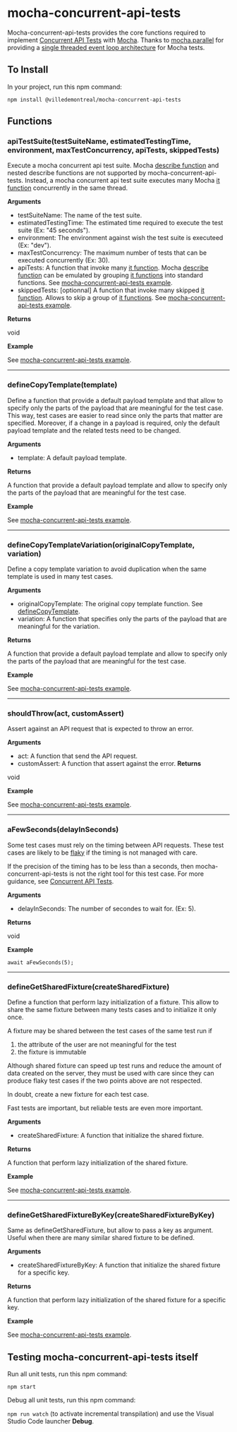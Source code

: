 # mocha-concurrent-api-tests

Mocha-concurrent-api-tests provides the core functions required to implement [Concurrent API Tests](https://medium.com/@stphaneleblanc/d84f7a29f0dc?source=friends_link&sk=843339381eaf77195f8522449c907550) with [Mocha](https://mochajs.org/). Thanks to [mocha.parallel](https://github.com/danielstjules/mocha.parallel) for providing a [single threaded event loop architecture](https://medium.com/@sgd.daran/node-js-single-threaded-event-loop-model-dbeccf6a7c34) for Mocha tests.

## To Install

In your project, run this npm command:

`npm install @villedemontreal/mocha-concurrent-api-tests`

## Functions

### apiTestSuite(testSuiteName, estimatedTestingTime, environment, maxTestConcurrency, apiTests, skippedTests)

Execute a mocha concurrent api test suite. Mocha [describe function](https://mochajs.org/#getting-started) and nested describe functions are not supported by mocha-concurrent-api-tests. Instead, a mocha concurrent api test suite executes many Mocha [it function](https://mochajs.org/#getting-started) concurrently in the same thread.

**Arguments**

- testSuiteName: The name of the test suite.
- estimatedTestingTime: The estimated time required to execute the test suite (Ex: "45 seconds").
- environment: The environment against wish the test suite is executeed (Ex: "dev").
- maxTestConcurrency: The maximum number of tests that can be executed concurrently (Ex: 30).
- apiTests: A function that invoke many [it function](https://mochajs.org/#getting-started). Mocha [describe function](https://mochajs.org/#getting-started) can be emulated by grouping [it functions](https://mochajs.org/#getting-started) into standard functions. See [mocha-concurrent-api-tests example](https://github.com/VilledeMontreal/mocha-concurrent-api-tests/blob/master/example/src/allTests.apiTestSuite.ts#L11-L14).
- skippedTests: [optionnal] A function that invoke many skipped [it function](https://mochajs.org/#getting-started). Allows to skip a group of [it functions](https://mochajs.org/#getting-started). See [mocha-concurrent-api-tests example](https://github.com/VilledeMontreal/mocha-concurrent-api-tests/blob/master/example/src/allTests.apiTestSuite.ts#L15-L18).

**Returns**

void

**Example**

See [mocha-concurrent-api-tests example](https://github.com/VilledeMontreal/mocha-concurrent-api-tests/blob/master/example/src/allTests.apiTestSuite.ts#L6-L19).

---

### defineCopyTemplate(template)

Define a function that provide a default payload template and that allow to specify only the parts of the payload that are meaningful for the test case. This way, test cases are easier to read since only the parts that matter are specified. Moreover, if a change in a payload is required, only the default payload template and the related tests need to be changed.

**Arguments**

- template: A default payload template.

**Returns**

A function that provide a default payload template and allow to specify only the parts of the payload that are meaningful for the test case.

**Example**

See [mocha-concurrent-api-tests example](https://github.com/VilledeMontreal/mocha-concurrent-api-tests/blob/master/example/src/blogPosts/blogPost.template.ts#L4-L17).

---

### defineCopyTemplateVariation(originalCopyTemplate, variation)

Define a copy template variation to avoid duplication when the same template is used in many test cases.

**Arguments**

- originalCopyTemplate: The original copy template function. See [defineCopyTemplate](#definecopytemplatetemplate).
- variation: A function that specifies only the parts of the payload that are meaningful for the variation.

**Returns**

A function that provide a default payload template and allow to specify only the parts of the payload that are meaningful for the test case.

**Example**

See [mocha-concurrent-api-tests example](https://github.com/VilledeMontreal/mocha-concurrent-api-tests/blob/master/example/src/blogPosts/blogPost.template.ts#L19-L23).

---

### shouldThrow(act, customAssert)

Assert against an API request that is expected to throw an error.

**Arguments**

- act: A function that send the API request.
- customAssert: A function that assert against the error.
  **Returns**

void

**Example**

See [mocha-concurrent-api-tests example](https://github.com/VilledeMontreal/mocha-concurrent-api-tests/blob/master/example/src/blogPosts/blogPost.apiTest.ts#L29-L36).

---

### aFewSeconds(delayInSeconds)

Some test cases must rely on the timing between API requests. These test cases are likely to be [flaky](https://hackernoon.com/flaky-tests-a-war-that-never-ends-9aa32fdef359) if the timing is not managed with care.

If the precision of the timing has to be less than a seconds, then mocha-concurrent-api-tests is not the right tool for this test case. For more guidance, see [Concurrent API Tests](https://medium.com/@stphaneleblanc/d84f7a29f0dc?source=friends_link&sk=843339381eaf77195f8522449c907550).

**Arguments**

- delayInSeconds: The number of secondes to wait for. (Ex: 5).

**Returns**

void

**Example**

`await aFewSeconds(5);`

---

### defineGetSharedFixture(createSharedFixture)

Define a function that perform lazy initialization of a fixture. This allow to share the same fixture between many tests cases and to initialize it only once.

A fixture may be shared between the test cases of the same test run if

1. the attribute of the user are not meaningful for the test
2. the fixture is immutable

Although shared fixture can speed up test runs and reduce the amount of data created
on the server, they must be used with care since they can produce flaky test cases
if the two points above are not respected.

In doubt, create a new fixture for each test case.

Fast tests are important, but reliable tests are even more important.

**Arguments**

- createSharedFixture: A function that initialize the shared fixture.

**Returns**

A function that perform lazy initialization of the shared fixture.

**Example**

See [mocha-concurrent-api-tests example](https://github.com/VilledeMontreal/mocha-concurrent-api-tests/blob/master/example/src/users/user.fixture.ts#L14).

---

### defineGetSharedFixtureByKey(createSharedFixtureByKey)

Same as defineGetSharedFixture, but allow to pass a key as argument. Useful when there are many similar shared fixture to be defined.

**Arguments**

- createSharedFixtureByKey: A function that initialize the shared fixture for a specific key.

**Returns**

A function that perform lazy initialization of the shared fixture for a specific key.

**Example**

See [mocha-concurrent-api-tests example](https://github.com/VilledeMontreal/mocha-concurrent-api-tests/blob/master/example/src/users/user.fixture.ts#L16).

## Testing mocha-concurrent-api-tests itself

Run all unit tests, run this npm command:

`npm start`

Debug all unit tests, run this npm command:

`npm run watch` (to activate incremental transpilation) and use the Visual Studio Code launcher **Debug**.
